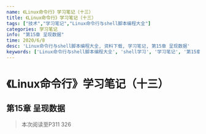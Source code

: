 ```yaml
---
name: 《Linux命令行》学习笔记（十三）
title: 《Linux命令行》学习笔记（十三）
tags: ["技术","学习笔记","Linux命令行与shell脚本编程大全"]
categories: 学习笔记
info: "第15章 呈现数据"
time: 2020/6/8
desc: 'Linux命令行与shell脚本编程大全, 资料下载, 学习笔记, 第15章 呈现数据'
keywords: ['Linux命令行与shell脚本编程大全', 'shell学习', '学习笔记', '第15章 呈现数据']
---
```


# 《Linux命令行》学习笔记（十三）

## 第15章 呈现数据



> 本次阅读至P311 326